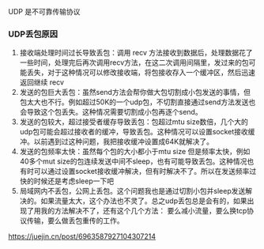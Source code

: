 





UDP 是不可靠传输协议









### UDP丢包原因

1. 接收端处理时间过长导致丢包：调用 recv 方法接收到数据后，处理数据花了一些时间，处理完后再次调用recv方法，在这二次调用间隔里，发过来的包可能丢失，对于这种情况可以修改接收端，将包接收存入一个缓冲区，然后迅速返回继续 recv
2. 发送的包巨大丢包：虽然send方法会帮你做大包切割成小包发送的事情，但包太大也不行。例如超过50K的一个udp包，不切割直接通过send方法发送也会导致这个包丢失。这种情况需要切割成小包再逐个send。
3. 发送的包较大，超过接受者缓存导致丢包：包超过mtu size数倍，几个大的udp包可能会超过接收者的缓冲，导致丢包。这种情况可以设置socket接收缓冲。以前遇到过这种问题，我把接收缓冲设置成64K就解决了。
4. 发送的包频率太快：虽然每个包的大小都小于mtu size 但是频率太快，例如40多个mut size的包连续发送中间不sleep，也有可能导致丢包。这种情况也有时可以通过设置socket接收缓冲解决，但有时解决不了。所以在发送频率过快的时候还是考虑sleep一下吧
5. 局域网内不丢包，公网上丢包。这个问题我也是通过切割小包并sleep发送解决的。如果流量太大，这个办法也不灵了。总之udp丢包总是会有的，如果出现了用我的方法解决不了，还有这个几个方法： 要么减小流量，要么换tcp协议传输，要么做丢包重传的工作。













https://juejin.cn/post/6963587927104307214



